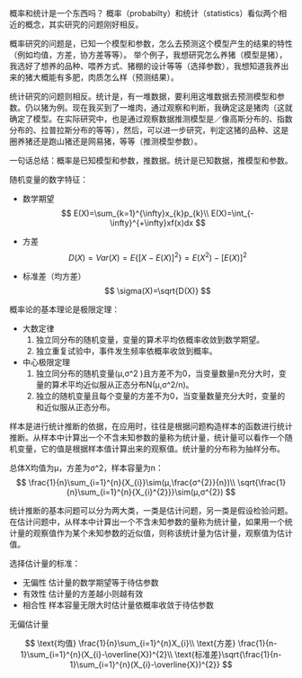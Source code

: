 概率和统计是一个东西吗？
概率（probabilty）和统计（statistics）看似两个相近的概念，其实研究的问题刚好相反。

概率研究的问题是，已知一个模型和参数，怎么去预测这个模型产生的结果的特性（例如均值，方差，协方差等等）。 举个例子，我想研究怎么养猪（模型是猪），我选好了想养的品种、喂养方式、猪棚的设计等等（选择参数），我想知道我养出来的猪大概能有多肥，肉质怎么样（预测结果）。

统计研究的问题则相反。统计是，有一堆数据，要利用这堆数据去预测模型和参数。仍以猪为例。现在我买到了一堆肉，通过观察和判断，我确定这是猪肉（这就确定了模型。在实际研究中，也是通过观察数据推测模型是／像高斯分布的、指数分布的、拉普拉斯分布的等等），然后，可以进一步研究，判定这猪的品种、这是圈养猪还是跑山猪还是网易猪，等等（推测模型参数）。

一句话总结：概率是已知模型和参数，推数据。统计是已知数据，推模型和参数。

随机变量的数字特征：
- 数学期望
$$
E(X)=\sum_{k=1}^{\infty}x_{k}p_{k}\\
E(X)=\int_{-\infty}^{+\infty}xf(x)dx
$$

- 方差
$$
D(X)=Var(X)=E\{[X-E(X)]^{2}\}=E(X^{2})-[E(X)]^{2}
$$

- 标准差（均方差）
$$
\sigma(X)=\sqrt{D(X)}
$$

概率论的基本理论是极限定理：
- 大数定律
  1. 独立同分布的随机变量，变量的算术平均依概率收敛到数学期望。
  2. 独立重复试验中，事件发生频率依概率收敛到概率。
- 中心极限定理
  1. 独立同分布的随机变量(μ,σ^2 )且方差不为0，当变量数量n充分大时，变量的算术平均近似服从正态分布N(μ,σ^2/n)。
  2. 独立的随机变量且每个变量的方差不为0，当变量数量充分大时，变量的和近似服从正态分布。

样本是进行统计推断的依据，在应用时，往往是根据问题构造样本的函数进行统计推断。从样本中计算出一个不含未知参数的量称为统计量，统计量可以看作一个随机变量，它的值是根据样本值计算出来的观察值。统计量的分布称为抽样分布。

总体X均值为μ，方差为σ^2，样本容量为n：
$$
\frac{1}{n}\sum_{i=1}^{n}{X_{i}}\sim(μ,\frac{σ^{2}}{n})\\
\sqrt{\frac{1}{n}\sum_{i=1}^{n}{X_{i}^{2}}}\sim(μ,σ^{2})
$$


统计推断的基本问题可以分为两大类，一类是估计问题，另一类是假设检验问题。在估计问题中，从样本中计算出一个不含未知参数的量称为统计量，如果用一个统计量的观察值作为某个未知参数的近似值，则称该统计量为估计量，观察值为估计值。

选择估计量的标准：
- 无偏性  估计量的数学期望等于待估参数
- 有效性  估计量的方差越小则越有效
- 相合性  样本容量无限大时估计量依概率收敛于待估参数

无偏估计量

$$
\text{均值} \frac{1}{n}\sum_{i=1}^{n}X_{i}\\
\text{方差} \frac{1}{n-1}\sum_{i=1}^{n}(X_{i}-\overline{X})^{2}\\
\text{标准差}\sqrt{\frac{1}{n-1}\sum_{i=1}^{n}(X_{i}-\overline{X})^{2}}
$$